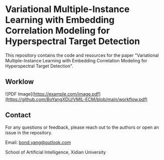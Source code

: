# Variational Multiple-Instance Learning with Embedding Correlation Modeling for Hyperspectral Target Detection

This repository contains the code and resources for the paper "Variational Multiple-Instance Learning with Embedding Correlation Modeling for Hyperspectral Target Detection".

## Worklow
![PDF Image](https://example.com/image.pdf](https://github.com/BoYangXDU/VMIL-ECM/blob/main/workflow.pdf)


## Contact
For any questions or feedback, please reach out to the authors or open an issue in the repository.

Email: bond.yang@outlook.com

School of Artificial Intelligence, Xidian University
